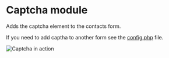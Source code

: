 Captcha module
===============
Adds the captcha element to the contacts form.

If you need to add captha to another form see the [config.php](https://github.com/axis/Captcha/blob/master/app/code/Example/etc/config.php) file.

![Captcha in action](https://github.com/axis/Captcha/raw/master/media/example/captcha.png "Captcha in action")
